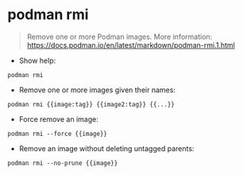 # podman rmi

> Remove one or more Podman images.
> More information: <https://docs.podman.io/en/latest/markdown/podman-rmi.1.html>


- Show help:

`podman rmi`

- Remove one or more images given their names:

`podman rmi {{image:tag}} {{image2:tag}} {{...}}`

- Force remove an image:

`podman rmi --force {{image}}`

- Remove an image without deleting untagged parents:

`podman rmi --no-prune {{image}}`
